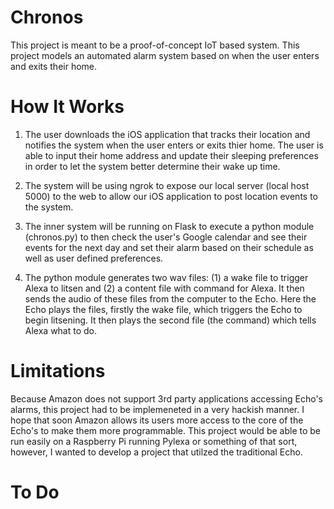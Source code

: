 # Chronos 

This project is meant to be a proof-of-concept IoT based system. This project models an automated alarm system based on when the
user enters and exits their home.

# How It Works

1. The user downloads the iOS application that tracks their location and notifies the system when the user 
	enters or exits thier home. The user is able to input their home address and update their sleeping preferences in order to let the system better determine their wake up time.

2. The system will be using ngrok to expose our local server (local host 5000) to the web to allow our iOS application to post location events to the system. 

3. The inner system will be running on Flask to execute a python module (chronos.py) to then check the user's Google calendar and see their events for the next day and set their alarm based on their schedule as well as user defined preferences. 

4. The python module generates two wav files: (1) a wake file to trigger Alexa to litsen and (2) a content file with command for Alexa. It then sends the audio of these files from the computer to the Echo. Here the Echo plays the files, firstly the wake file, which triggers the Echo to begin litsening. It then plays the second file (the command) which tells Alexa what to do.


# Limitations

Because Amazon does not support 3rd party applications accessing Echo's alarms, this project had to be implemeneted in a very hackish manner. I hope that soon Amazon allows its users more access to the core of the Echo's to make them more programmable. This project would be able to be run easily on a Raspberry Pi running Pylexa or something of that sort, however, I wanted to develop a project that utilzed the traditional Echo. 


# To Do